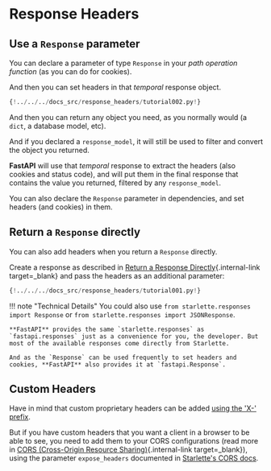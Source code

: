 # Response Headers

## Use a `Response` parameter

You can declare a parameter of type `Response` in your *path operation function* (as you can do for cookies).

And then you can set headers in that *temporal* response object.

```Python hl_lines="1  7 8"
{!../../../docs_src/response_headers/tutorial002.py!}
```

And then you can return any object you need, as you normally would (a `dict`, a database model, etc).

And if you declared a `response_model`, it will still be used to filter and convert the object you returned.

**FastAPI** will use that *temporal* response to extract the headers (also cookies and status code), and will put them in the final response that contains the value you returned, filtered by any `response_model`.

You can also declare the `Response` parameter in dependencies, and set headers (and cookies) in them.

## Return a `Response` directly

You can also add headers when you return a `Response` directly.

Create a response as described in [Return a Response Directly](response-directly.md){.internal-link target=_blank} and pass the headers as an additional parameter:

```Python hl_lines="10 11 12"
{!../../../docs_src/response_headers/tutorial001.py!}
```

!!! note "Technical Details"
    You could also use `from starlette.responses import Response` or `from starlette.responses import JSONResponse`.

    **FastAPI** provides the same `starlette.responses` as `fastapi.responses` just as a convenience for you, the developer. But most of the available responses come directly from Starlette.

    And as the `Response` can be used frequently to set headers and cookies, **FastAPI** also provides it at `fastapi.Response`.

## Custom Headers

Have in mind that custom proprietary headers can be added <a href="https://developer.mozilla.org/en-US/docs/Web/HTTP/Headers" class="external-link" target="_blank">using the 'X-' prefix</a>.

But if you have custom headers that you want a client in a browser to be able to see, you need to add them to your CORS configurations (read more in [CORS (Cross-Origin Resource Sharing)](../tutorial/cors.md){.internal-link target=_blank}), using the parameter `expose_headers` documented in <a href="https://www.starlette.io/middleware/#corsmiddleware" class="external-link" target="_blank">Starlette's CORS docs</a>.
